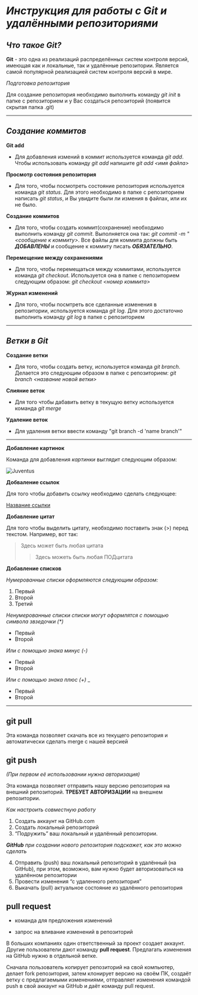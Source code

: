 # __*Инструкция для работы с Git и удалёнными репозиториями*__

***Что такое Git?***
-
**Git** - это одна из реализаций распределённых систем контроля версий, имеющая как и локальные, так и удалённые репозитории. Является самой популярной реализацией систем контроля версий в мире.

*Подготовка репозитория*

Для создание репозитория необходимо выполнить команду *git init*  в папке с репозиторием и у Вас создаться репозиторий (появится скрытая папка .git)
___
***Создание коммитов***
-
**Git add**

- Для добавления измений в коммит используется команда *git add*. Чтобы использовать команду *git add* напишите *git add <имя файла>*

**Просмотр состояния репозитория**

- Для того, чтобы посмотреть состояние репозитория используется команда *git status*. Для этого необходимо в папке с репозиторием написать *git status*, и Вы увидите были ли измения в файлах, или их не было.

**Создание коммитов**

- Для того, чтобы создать коммит(сохранение) необходимо выполнить команду *git commit*. Выполняется она так: *git commit -m "<сообщение к коммиту>*. Все файлы для коммита должны быть ***ДОБАВЛЕНЫ*** и сообщение к коммиту писать ***ОБЯЗАТЕЛЬНО***.

**Перемещение между сохранениями**

- Для того, чтобы перемещаться между коммитами, используется команда *git checkout*. Используется она в папке с пепозиторием следующим образом: *git checkout <номер коммита>*

**Журнал изменений**

- Для того, чтобы посмтреть все сделанные изменения в репозитории, используется команда *git log*. Для этого достаточно выполнить команду *git log* в папке с репозиторием
___
***Ветки в Git***
-

**Создание ветки**

- Для того, чтобы создать ветку, используется команда *git branch*. Делается это следующим образом в папке с репозиторием: *git branch <название новой ветки>*

**Слияние веток**

- Для того чтобы дабавить ветку в текущую ветку используется команда *git merge <name branch>*

**Удаление веток**

- Для удаления ветки ввести команду "git branch -d 'name branch'"
___
**Добавление картинок** 

Команда для добавления *картинки* выглядит следующим образом:

![Juventus](https://cdn5.vedomosti.ru/image/2022/5r/19f6d8/original-1mv6.jpg)

**Добваление ссылок** 

Для того чтобы добавить ссылку необходимо сделать следующее:

[Название ссылки](https://www.vedomosti.ru/sport/football/articles/2022/07/26/933177-yuventus-poyavitsya-v-fifa-23-italyantsi-vernulis-k-ea-sports-ot-konami)

**Добавление цитат**

Для того чтобы выделить цитату, необходимо поставить знак (>) перед текстом. Например, вот так:
>Здесь может быть любая цитата
>>Здесь можеть быть любая ПОДцитата

**Добавление списков**

*Нумерованные списки оформляются следующим образом:*
1. Первый
2. Второй
3. Третий

_Ненумерованные списки списки могут оформлятся с помощью символа звзедочки (*)_

* Первый
* Второй

_Или с помощью знака минус (-)_

- Первый
- Второй

_Или с помощью знака плюс (+)_
_

+ Первый
+ Второй
___
**git pull**
-
Эта команда позволяет скачать все из текущего репозитория и автоматически сделать merge с нашей версией

**git push** 
-
*(При первом её использовании нужна авторизация)*

Эта команда позволяет отправить нашу версию репозитория на внешний репозиторий. **ТРЕБУЕТ АВТОРИЗАЦИИ** на внешнем репозитории.

*Как настроить совместную работу*

1. Создать аккаунт на GitHub.com
2. Создать локальный репозиторий
3. “Подружить” ваш локальный и удалённый репозитории. 
    
*__GitHub__ при создании нового репозитория подскажет, как это можно сделать*
    
4. Отправить (push) ваш локальный репозиторий в удалённый (на GitHub), при этом, возможно, вам нужно будет авторизоваться на удалённом репозитории
5. Провести изменения “с удаленного репозитория”
6. Выкачать (pull) актуальное состояние из удалённого репозитория

**pull request**
-
- команда для предложения изменений 

- запрос на вливание изменений в репозиторий

В больших компаниях один ответственный за проект создает аккаунт. Другие пользователи дают команду **pull request**. Предлагать изменения на GitHub нужно в отдельной ветке. 

Сначала пользователь копирует репозиторий на свой компьютер, делает fork репозитория, затем клонирует версию на своём ПК, создаёт ветку с предлагаемыми изменениями, отправляет изменения командой push в свой аккаунт на GitHub и даёт команду pull request.